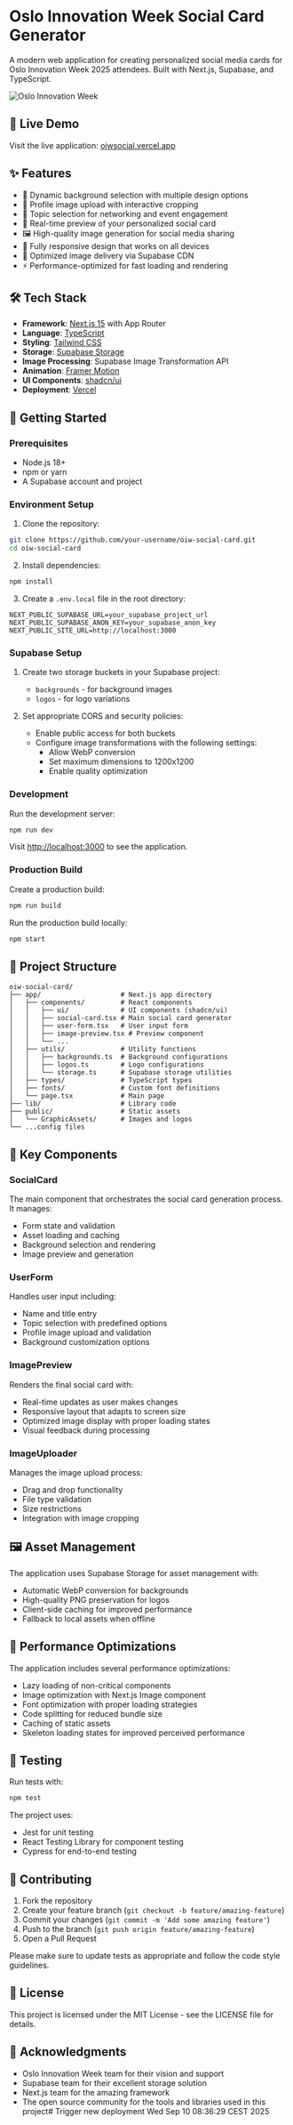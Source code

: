 # Oslo Innovation Week Social Card Generator

A modern web application for creating personalized social media cards for Oslo Innovation Week 2025 attendees. Built with Next.js, Supabase, and TypeScript.

![Oslo Innovation Week](public/GraphicAssets/Logo/OIW25_Logo_Date_RGB_Cream.png)

## 🚀 Live Demo

Visit the live application: [oiwsocial.vercel.app](https://oiwsocial.vercel.app)

## ✨ Features

- 🎨 Dynamic background selection with multiple design options
- 📸 Profile image upload with interactive cropping
- 💬 Topic selection for networking and event engagement
- 🔄 Real-time preview of your personalized social card
- 🖼️ High-quality image generation for social media sharing
- 📱 Fully responsive design that works on all devices
- 🚀 Optimized image delivery via Supabase CDN
- ⚡ Performance-optimized for fast loading and rendering

## 🛠️ Tech Stack

- **Framework**: [Next.js 15](https://nextjs.org/) with App Router
- **Language**: [TypeScript](https://www.typescriptlang.org/)
- **Styling**: [Tailwind CSS](https://tailwindcss.com/)
- **Storage**: [Supabase Storage](https://supabase.com/storage)
- **Image Processing**: Supabase Image Transformation API
- **Animation**: [Framer Motion](https://www.framer.com/motion/)
- **UI Components**: [shadcn/ui](https://ui.shadcn.com/)
- **Deployment**: [Vercel](https://vercel.com)

## 🏁 Getting Started

### Prerequisites

- Node.js 18+ 
- npm or yarn
- A Supabase account and project

### Environment Setup

1. Clone the repository:
```bash
git clone https://github.com/your-username/oiw-social-card.git
cd oiw-social-card
```

2. Install dependencies:
```bash
npm install
```

3. Create a `.env.local` file in the root directory:
```env
NEXT_PUBLIC_SUPABASE_URL=your_supabase_project_url
NEXT_PUBLIC_SUPABASE_ANON_KEY=your_supabase_anon_key
NEXT_PUBLIC_SITE_URL=http://localhost:3000
```

### Supabase Setup

1. Create two storage buckets in your Supabase project:
   - `backgrounds` - for background images
   - `logos` - for logo variations

2. Set appropriate CORS and security policies:
   - Enable public access for both buckets
   - Configure image transformations with the following settings:
     - Allow WebP conversion
     - Set maximum dimensions to 1200x1200
     - Enable quality optimization

### Development

Run the development server:
```bash
npm run dev
```

Visit [http://localhost:3000](http://localhost:3000) to see the application.

### Production Build

Create a production build:
```bash
npm run build
```

Run the production build locally:
```bash
npm start
```

## 📂 Project Structure

```
oiw-social-card/
├── app/                    # Next.js app directory
│   ├── components/         # React components
│   │   ├── ui/             # UI components (shadcn/ui)
│   │   ├── social-card.tsx # Main social card generator
│   │   ├── user-form.tsx   # User input form
│   │   ├── image-preview.tsx # Preview component
│   │   └── ...
│   ├── utils/              # Utility functions
│   │   ├── backgrounds.ts  # Background configurations
│   │   ├── logos.ts        # Logo configurations 
│   │   └── storage.ts      # Supabase storage utilities
│   ├── types/              # TypeScript types
│   ├── fonts/              # Custom font definitions
│   └── page.tsx            # Main page
├── lib/                    # Library code
├── public/                 # Static assets
│   └── GraphicAssets/      # Images and logos
└── ...config files
```

## 🧩 Key Components

### SocialCard
The main component that orchestrates the social card generation process. It manages:
- Form state and validation
- Asset loading and caching
- Background selection and rendering
- Image preview and generation

### UserForm
Handles user input including:
- Name and title entry
- Topic selection with predefined options
- Profile image upload and validation
- Background customization options

### ImagePreview
Renders the final social card with:
- Real-time updates as user makes changes
- Responsive layout that adapts to screen size
- Optimized image display with proper loading states
- Visual feedback during processing

### ImageUploader
Manages the image upload process:
- Drag and drop functionality
- File type validation
- Size restrictions
- Integration with image cropping

## 🖼️ Asset Management

The application uses Supabase Storage for asset management with:
- Automatic WebP conversion for backgrounds
- High-quality PNG preservation for logos
- Client-side caching for improved performance
- Fallback to local assets when offline

## 🔧 Performance Optimizations

The application includes several performance optimizations:
- Lazy loading of non-critical components
- Image optimization with Next.js Image component
- Font optimization with proper loading strategies
- Code splitting for reduced bundle size
- Caching of static assets
- Skeleton loading states for improved perceived performance

## 🧪 Testing

Run tests with:
```bash
npm test
```

The project uses:
- Jest for unit testing
- React Testing Library for component testing
- Cypress for end-to-end testing

## 🤝 Contributing

1. Fork the repository
2. Create your feature branch (`git checkout -b feature/amazing-feature`)
3. Commit your changes (`git commit -m 'Add some amazing feature'`)
4. Push to the branch (`git push origin feature/amazing-feature`)
5. Open a Pull Request

Please make sure to update tests as appropriate and follow the code style guidelines.

## 📄 License

This project is licensed under the MIT License - see the LICENSE file for details.

## 🙏 Acknowledgments

- Oslo Innovation Week team for their vision and support
- Supabase team for their excellent storage solution
- Next.js team for the amazing framework
- The open source community for the tools and libraries used in this project# Trigger new deployment Wed Sep 10 08:36:29 CEST 2025
